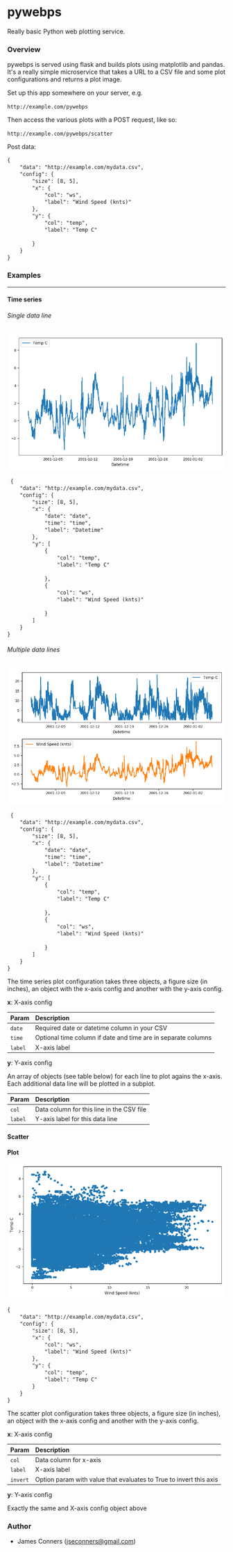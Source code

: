 # pywebps
Really basic Python web plotting service.

### Overview
pywebps is served using flask and builds plots using matplotlib and pandas. It's
a really simple microservice that takes a URL to a CSV file and some plot
configurations and returns a plot image.

Set up this app somewhere on your server, e.g.

`http://example.com/pywebps`

Then access the various plots with a POST request, like so:

`http://example.com/pywebps/scatter`

Post data:

    {
    	"data": "http://example.com/mydata.csv",
    	"config": {
    		"size": [8, 5],
    		"x": {
    			"col": "ws",
    			"label": "Wind Speed (knts)"
    		},
    		"y": {
    			"col": "temp",
    			"label": "Temp C"

    		}
    	}
    }

### Examples
***
#### Time series

###### Single data line
![screenshot](https://raw.githubusercontent.com/jseconners/pywebps/master/docs/images/ts.png)

     {
    	"data": "http://example.com/mydata.csv",
    	"config": {
    		"size": [8, 5],
    		"x": {
    			"date": "date",
    			"time": "time",
    			"label": "Datetime"
    		},
    		"y": [
    			{
    			    "col": "temp",
    			    "label": "Temp C"

    		    },
    			{
    			    "col": "ws",
    			    "label": "Wind Speed (knts)"

    		    }
    		]
    	}
    }

###### Multiple data lines
![screenshot](https://raw.githubusercontent.com/jseconners/pywebps/master/docs/images/ts_subplots.png)

     {
    	"data": "http://example.com/mydata.csv",
    	"config": {
    		"size": [8, 5],
    		"x": {
    			"date": "date",
    			"time": "time",
    			"label": "Datetime"
    		},
    		"y": [
    			{
    			    "col": "temp",
    			    "label": "Temp C"

    		    },
    			{
    			    "col": "ws",
    			    "label": "Wind Speed (knts)"

    		    }
    		]
    	}
    }

The time series plot configuration takes three objects, a figure size (in inches),
an object with the x-axis config and another with the y-axis config.


**x**: X-axis config

| Param         | Description                       |
|:--------------|:----------------------------------|
| `date`      | Required date or datetime column in your CSV
| `time`    | Optional time column if date and time are in separate columns
| `label` | X-axis label

**y**: Y-axis config

An array of objects (see table below) for each line to plot agains the x-axis. Each additional data line will be plotted in a subplot.

| Param         | Description                       |
|:--------------|:----------------------------------|
| `col`      | Data column for this line in the CSV file
| `label` | Y-axis label for this data line




#### Scatter

**Plot**

![screenshot](https://raw.githubusercontent.com/jseconners/pywebps/master/docs/images/scatter.png)

    {
    	"data": "http://example.com/mydata.csv",
    	"config": {
    		"size": [8, 5],
    		"x": {
    			"col": "ws",
    			"label": "Wind Speed (knts)"
    		},
    		"y": {
    			"col": "temp",
    			"label": "Temp C"
    		}
    	}
    }

The scatter plot configuration takes three objects, a figure size (in inches),
an object with the x-axis config and another with the y-axis config.


**x**: X-axis config

| Param         | Description                       |
|:--------------|:----------------------------------|
| `col`         | Data column for x-axis            |
| `label`       | X-axis label                      |
| `invert`      | Option param with value that evaluates to True to invert this axis |

**y**: Y-axis config

Exactly the same and X-axis config object above



### Author

-  James Conners (jseconners@gmail.com)
